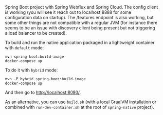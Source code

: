 Spring Boot project with Spring Webflux and Spring Cloud. The config client is working (you will see it reach out to localhost:8888 for some configuration data on startup). The /features endpoint is also working, but some other things are not compatible with a regular JVM (for instance there seems to be an issue with discovery client being present but not triggering a load balancer to be created).

To build and run the native application packaged in a lightweight container with `default` mode:
```
mvn spring-boot:build-image
docker-compose up
```

To do it with `hybrid` mode:
```
mvn -P hybrid spring-boot:build-image
docker-compose up
```

And then go to [http://localhost:8080/](http://localhost:8080/).

As an alternative, you can use `build.sh` (with a local GraalVM installation or combined with
`run-dev-container.sh` at the root of `spring-native` project).